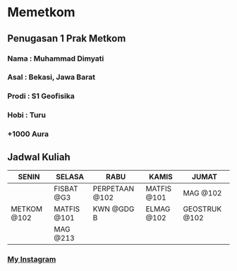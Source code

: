 # Memetkom

## Penugasan 1 Prak Metkom

### Nama : Muhammad Dimyati
### Asal : Bekasi, Jawa Barat
### Prodi : S1 Geofisika
### Hobi : Turu
### +1000 Aura
## Jadwal Kuliah
| SENIN | SELASA | RABU | KAMIS | JUMAT |
| ----------- | ----------- | ----------- | ----------- | ----------- |
|   | FISBAT @G3 | PERPETAAN @102 | MATFIS @101 | MAG @102 |
| METKOM @102 | MATFIS @101 | KWN @GDG B | ELMAG @102 | GEOSTRUK @102 |
|   | MAG @213 |   |   |   |

### [My Instagram](https://www.instagram.com/_dimyatiii)



